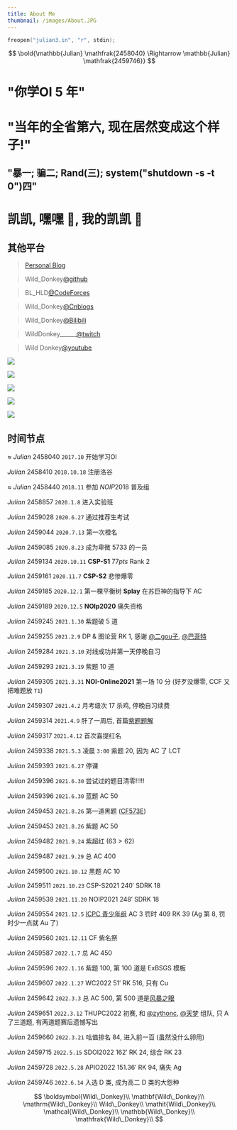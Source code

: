 ```yaml
---
title: About Me
thumbnail: /images/About.JPG
---
```


```cpp
freopen("julian3.in", "r", stdin);
```

$$
\bold{\mathbb{Julian} \mathfrak{2458040} \Rightarrow \mathbb{Julian} \mathfrak{2459746}}
$$

# "你学OI $5$ 年"

# "当年的全省第六, 现在居然变成这个样子!"

## "暴一; 骗二; Rand(三); system("shutdown -s -t 0")四"

# 凯凯, 嘿嘿 🤤, 我的凯凯 🤤

## 其他平台

> [Personal Blog](https://wild-donkey.github.io/)

> Wild_Donkey[@github](https://github.com/Wild-Donkey)

> BL_HLD[@CodeForces](https://codeforces.com/profile/BL_HLD)

> Wild_Donkey[@Cnblogs](https://www.cnblogs.com/Wild-Donkey/)

> Wild_Donkey[@Bilibili](https://space.bilibili.com/179337056)

> WildDonkey______[@twitch](https://www.twitch.tv/wilddonkey______)

> Wild Donkey[@youtube](https://www.youtube.com/channel/UC6Gcb8R8zgTGqDGRs61U51w)

![](https://statcard.vercel.app/api?id=143771&dark_mode=true)

![](https://statcard.vercel.app/api?id=171851&dark_mode=true)

![](https://statcard.vercel.app/api?id=306957&dark_mode=true)

![](https://statcard.vercel.app/api?id=306982&dark_mode=true)

![](https://statcard.vercel.app/api?id=215573&dark_mode=true)

## 时间节点

$\approx~Julian~2458040$ `2017.10` 开始学习OI

$Julian~2458410$ `2018.10.18` 注册洛谷

$\approx~Julian~2458440$ `2018.11` 参加 $NOIP2018$ 普及组

$Julian~2458857$ `2020.1.8` 进入实验班

$Julian~2459028$ `2020.6.27` 通过推荐生考试

$Julian~2459044$ `2020.7.13` 第一次橙名

$Julian~2459085$ `2020.8.23` 成为卑微 $5733$ 的一员

$Julian~2459134$ `2020.10.11` **CSP-S1** $77pts$ Rank 2

$Julian~2459161$ `2020.11.7` **CSP-S2** 悲惨爆零

$Julian~2459185$ `2020.12.1` 第一棵平衡树 **Splay** 在苏巨神的指导下 AC

$Julian~2459189$ `2020.12.5` **NOIp2020** 痛失资格

$Julian~2459245$ `2021.1.30` 紫题破 $5$ 道

$Julian~2459255$ `2021.2.9` DP & 图论营 RK $1$, 感谢 [@二gou子](https://www.luogu.com.cn/user/306982), [@巴菲特](https://www.luogu.com.cn/user/171851)

$Julian~2459284$ `2021.3.10` 对线成功并第一天停晚自习

$Julian~2459293$ `2021.3.19` 紫题 $10$ 道

$Julian~2459305$ `2021.3.31` **NOI-Online2021** 第一场 $10$ 分 (好歹没爆零, CCF 又把难题放 `T1`)

$Julian~2459307$ `2021.4.2` 月考级次 $17$ 杀鸡, 停晚自习续费

$Julian~2459314$ `2021.4.9` 肝了一周后, 首篇[紫题题解](https://www.luogu.com.cn/blog/Wild-Donkey/hou-zhui-zi-dong-ji-suffix-automaton)

$Julian~2459317$ `2021.4.12` 首次喜提红名

$Julian~2459338$ `2021.5.3` 凌晨 `3:00` 紫题 $20$, 因为 AC 了 LCT

$Julian~2459393$ `2021.6.27` 停课

$Julian~2459396$ `2021.6.30` 尝试过的题目清零!!!!!

$Julian~2459396$ `2021.6.30` 蓝题 AC $50$

$Julian~2459453$ `2021.8.26` 第一道黑题 ([CF573E](https://www.luogu.com.cn/problem/CF573E))

$Julian~2459453$ `2021.8.26` 紫题 AC $50$

$Julian~2459482$ `2021.9.24` 紫超红 ($63 > 62$)

$Julian~2459487$ `2021.9.29` 总 AC $400$

$Julian~2459500$ `2021.10.12` 黑题 AC $10$

$Julian~2459511$ `2021.10.23` CSP-S2021 $240'$ SDRK $18$

$Julian~2459539$ `2021.11.20` NOIP2021 $248'$ SDRK $18$

$Julian~2459554$ `2021.12.5` [ICPC 青少年组](https://ac.nowcoder.com/acm/contest/23218#rank) AC $3$ 罚时 $409$ RK $39$ (Ag 第 $8$, 罚时少一点就 Au 了)

$Julian~2459560$ `2021.12.11` CF 紫名祭

$Julian~2459587$ `2022.1.7` 总 AC $450$

$Julian~2459596$ `2022.1.16` 紫题 $100$, 第 $100$ 道是 ExBSGS 模板

$Julian~2459607$ `2022.1.27` WC2022 $51'$ RK $516$, 只有 Cu

$Julian~2459642$ `2022.3.3` 总 AC $500$, 第 $500$ 道是[风暴之眼](https://www.luogu.com.cn/problem/P7727)

$Julian~2459651$ `2022.3.12` THUPC2022 初赛, 和 [@zythonc](https://www.luogu.com.cn/user/215573), [@天梦](https://www.luogu.com.cn/user/194093) 组队, 只 A 了三道题, 有两道题赛后遗憾写出

$Julian~2459660$ `2022.3.21` 咕值排名 $84$, 进入前一百 (虽然没什么卵用)

$Julian~2459715$ `2022.5.15` SDOI2022 $162'$ RK $24$, 综合 RK $23$

$Julian~2459728$ `2022.5.28` APIO2022 $151.36'$ RK $94$, 痛失 Ag

$Julian~2459746$ `2022.6.14` 入选 D 类, 成为高二 D 类的大怨种

$$
\boldsymbol{Wild\_Donkey}\\
\mathbf{Wild\_Donkey}\\
\mathrm{Wild\_Donkey}\\
Wild\_Donkey\\
\mathit{Wild\_Donkey}\\
\mathcal{Wild\_Donkey}\\
\mathbb{Wild\_Donkey}\\
\mathfrak{Wild\_Donkey}\\
$$